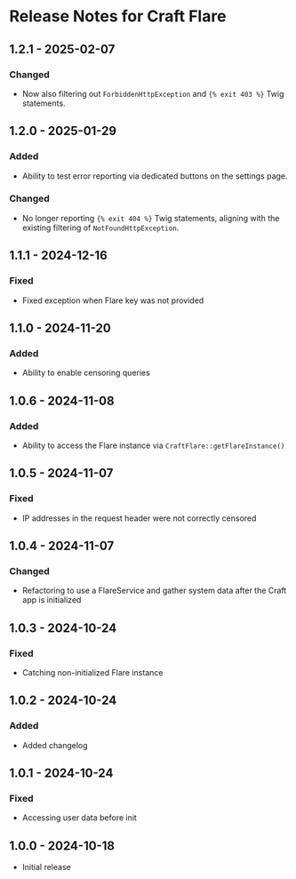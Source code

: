 # Release Notes for Craft Flare

## 1.2.1 - 2025-02-07
### Changed
- Now also filtering out `ForbiddenHttpException` and `{% exit 403 %}` Twig statements.

## 1.2.0 - 2025-01-29
### Added
- Ability to test error reporting via dedicated buttons on the settings page.

### Changed
- No longer reporting `{% exit 404 %}` Twig statements, aligning with the existing filtering of `NotFoundHttpException`.

## 1.1.1 - 2024-12-16
### Fixed
- Fixed exception when Flare key was not provided

## 1.1.0 - 2024-11-20
### Added
- Ability to enable censoring queries

## 1.0.6 - 2024-11-08
### Added
- Ability to access the Flare instance via `CraftFlare::getFlareInstance()`

## 1.0.5 - 2024-11-07
### Fixed
- IP addresses in the request header were not correctly censored

## 1.0.4 - 2024-11-07
### Changed
- Refactoring to use a FlareService and gather system data after the Craft app is initialized 

## 1.0.3 - 2024-10-24
### Fixed
- Catching non-initialized Flare instance 

## 1.0.2 - 2024-10-24
### Added
- Added changelog

## 1.0.1 - 2024-10-24
### Fixed
- Accessing user data before init

## 1.0.0 - 2024-10-18
- Initial release
